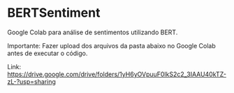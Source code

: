 # BERTSentiment
Google Colab para análise de sentimentos utilizando BERT.

Importante: Fazer upload dos arquivos da pasta abaixo no Google Colab antes de executar o código.

Link: https://drive.google.com/drive/folders/1yH6yOVpuuF0lkS2c2_3IAAU40kTZ-zL-?usp=sharing
